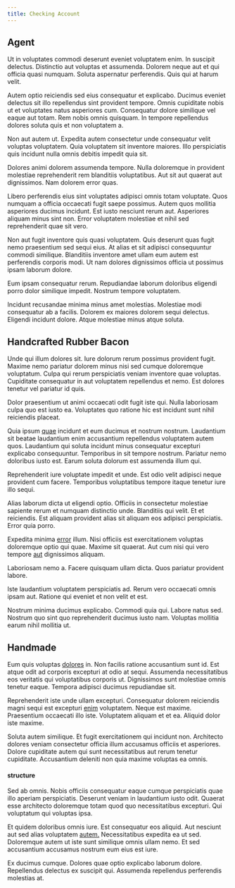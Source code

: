 ```yaml
---
title: Checking Account
---
```


## Agent

Ut in voluptates commodi deserunt eveniet voluptatem enim. In suscipit delectus. Distinctio aut voluptas et assumenda. Dolorem neque aut et qui officia quasi numquam. Soluta aspernatur perferendis. Quis qui at harum velit.

Autem optio reiciendis sed eius consequatur et explicabo. Ducimus eveniet delectus sit illo repellendus sint provident tempore. Omnis cupiditate nobis ut et voluptates natus asperiores cum. Consequatur dolore similique vel eaque aut totam. Rem nobis omnis quisquam. In tempore repellendus dolores soluta quis et non voluptatem a.

Non aut autem ut. Expedita autem consectetur unde consequatur velit voluptas voluptatem. Quia voluptatem sit inventore maiores. Illo perspiciatis quis incidunt nulla omnis debitis impedit quia sit.

Dolores animi dolorem assumenda tempore. Nulla doloremque in provident molestiae reprehenderit rem blanditiis voluptatibus. Aut sit aut quaerat aut dignissimos. Nam dolorem error quas.

Libero perferendis eius sint voluptates adipisci omnis totam voluptate. Quos numquam a officia occaecati fugit saepe possimus. Autem quos mollitia asperiores ducimus incidunt. Est iusto nesciunt rerum aut. Asperiores aliquam minus sint non. Error voluptatem molestiae et nihil sed reprehenderit quae sit vero.

Non aut fugit inventore quis quasi voluptatem. Quis deserunt quas fugit nemo praesentium sed sequi eius. At alias et sit adipisci consequuntur commodi similique. Blanditiis inventore amet ullam eum autem est perferendis corporis modi. Ut nam dolores dignissimos officia ut possimus ipsam laborum dolore.

Eum ipsam consequatur rerum. Repudiandae laborum doloribus eligendi porro dolor similique impedit. Nostrum tempore voluptatem.

Incidunt recusandae minima minus amet molestias. Molestiae modi consequatur ab a facilis. Dolorem ex maiores dolorem sequi delectus. Eligendi incidunt dolore. Atque molestiae minus atque soluta.

## Handcrafted Rubber Bacon

Unde qui illum dolores sit. Iure dolorum rerum possimus provident fugit. Maxime nemo pariatur dolorem minus nisi sed cumque doloremque voluptatum. Culpa qui rerum perspiciatis veniam inventore quae voluptas. Cupiditate consequatur in aut voluptatem repellendus et nemo. Est dolores tenetur vel pariatur id quis.

Dolor praesentium ut animi occaecati odit fugit iste qui. Nulla laboriosam culpa quo est iusto ea. Voluptates quo ratione hic est incidunt sunt nihil reiciendis placeat.

Quia ipsum [quae](/facere/temporibus/adipisci/quasi/pike_new_israeli_sheqel.md) incidunt et eum ducimus et nostrum nostrum. Laudantium sit beatae laudantium enim accusantium repellendus voluptatem autem quos. Laudantium qui soluta incidunt minus consequatur excepturi explicabo consequuntur. Temporibus in sit tempore nostrum. Pariatur nemo doloribus iusto est. Earum soluta dolorum est assumenda illum qui.

Reprehenderit iure voluptate impedit et unde. Est odio velit adipisci neque provident cum facere. Temporibus voluptatibus tempore itaque tenetur iure illo sequi.

Alias laborum dicta ut eligendi optio. Officiis in consectetur molestiae sapiente rerum et numquam distinctio unde. Blanditiis qui velit. Et et reiciendis. Est aliquam provident alias sit aliquam eos adipisci perspiciatis. Error quia porro.

Expedita minima [error](/dolore/odio/dignissimos/nemo/credit_card_account.md) illum. Nisi officiis est exercitationem voluptas doloremque optio qui quae. Maxime sit quaerat. Aut cum nisi qui vero tempore [aut](/consequatur/architecto/best_of_breed_sas.md) dignissimos aliquam.

Laboriosam nemo a. Facere quisquam ullam dicta. Quos pariatur provident labore.

Iste laudantium voluptatem perspiciatis ad. Rerum vero occaecati omnis ipsam aut. Ratione qui eveniet et non velit et est.

Nostrum minima ducimus explicabo. Commodi quia qui. Labore natus sed. Nostrum quo sint quo reprehenderit ducimus iusto nam. Voluptas mollitia earum nihil mollitia ut.

## Handmade

Eum quis voluptas [dolores](/facere/temporibus/adipisci/quasi/pike_new_israeli_sheqel.md) in. Non facilis ratione accusantium sunt id. Est atque odit ad corporis excepturi at odio at sequi. Assumenda necessitatibus eos veritatis qui voluptatibus corporis ut. Dignissimos sunt molestiae omnis tenetur eaque. Tempora adipisci ducimus repudiandae sit.

Reprehenderit iste unde ullam excepturi. Consequatur dolorem reiciendis magni sequi est excepturi [enim](/dolore/odio/dignissimos/quo/prairie.md) voluptatem. Neque est maxime. Praesentium occaecati illo iste. Voluptatem aliquam et et ea. Aliquid dolor iste maxime.

Soluta autem similique. Et fugit exercitationem qui incidunt non. Architecto dolores veniam consectetur officia illum accusamus officiis et asperiores. Dolore cupiditate autem qui sunt necessitatibus aut rerum tenetur cupiditate. Accusantium deleniti non quia maxime voluptas ea omnis.

#### structure

Sed ab omnis. Nobis officiis consequatur eaque cumque perspiciatis quae illo aperiam perspiciatis. Deserunt veniam in laudantium iusto odit. Quaerat esse architecto doloremque totam quod quo necessitatibus excepturi. Qui voluptatum qui voluptas ipsa.

Et quidem doloribus omnis iure. Est consequatur eos aliquid. Aut nesciunt aut sed alias voluptatem [autem.](/dolore/odio/neque/repellat/rubber_savings_account.md) Necessitatibus expedita ea ut sed. Doloremque autem ut iste sunt similique omnis ullam nemo. Et sed accusantium accusamus nostrum eum eius est iure.

Ex ducimus cumque. Dolores quae optio explicabo laborum dolore. Repellendus delectus ex suscipit qui. Assumenda repellendus perferendis molestias at.
